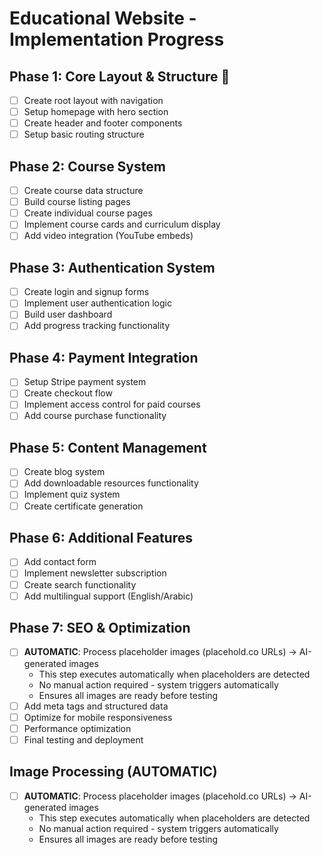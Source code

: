 # Educational Website - Implementation Progress

## Phase 1: Core Layout & Structure 🔄
- [ ] Create root layout with navigation
- [ ] Setup homepage with hero section
- [ ] Create header and footer components
- [ ] Setup basic routing structure

## Phase 2: Course System
- [ ] Create course data structure
- [ ] Build course listing pages
- [ ] Create individual course pages
- [ ] Implement course cards and curriculum display
- [ ] Add video integration (YouTube embeds)

## Phase 3: Authentication System
- [ ] Create login and signup forms
- [ ] Implement user authentication logic
- [ ] Build user dashboard
- [ ] Add progress tracking functionality

## Phase 4: Payment Integration
- [ ] Setup Stripe payment system
- [ ] Create checkout flow
- [ ] Implement access control for paid courses
- [ ] Add course purchase functionality

## Phase 5: Content Management
- [ ] Create blog system
- [ ] Add downloadable resources functionality
- [ ] Implement quiz system
- [ ] Create certificate generation

## Phase 6: Additional Features
- [ ] Add contact form
- [ ] Implement newsletter subscription
- [ ] Create search functionality
- [ ] Add multilingual support (English/Arabic)

## Phase 7: SEO & Optimization
- [ ] **AUTOMATIC**: Process placeholder images (placehold.co URLs) → AI-generated images
  - This step executes automatically when placeholders are detected
  - No manual action required - system triggers automatically
  - Ensures all images are ready before testing
- [ ] Add meta tags and structured data
- [ ] Optimize for mobile responsiveness
- [ ] Performance optimization
- [ ] Final testing and deployment

## Image Processing (AUTOMATIC)
- [ ] **AUTOMATIC**: Process placeholder images (placehold.co URLs) → AI-generated images
  - This step executes automatically when placeholders are detected
  - No manual action required - system triggers automatically
  - Ensures all images are ready before testing